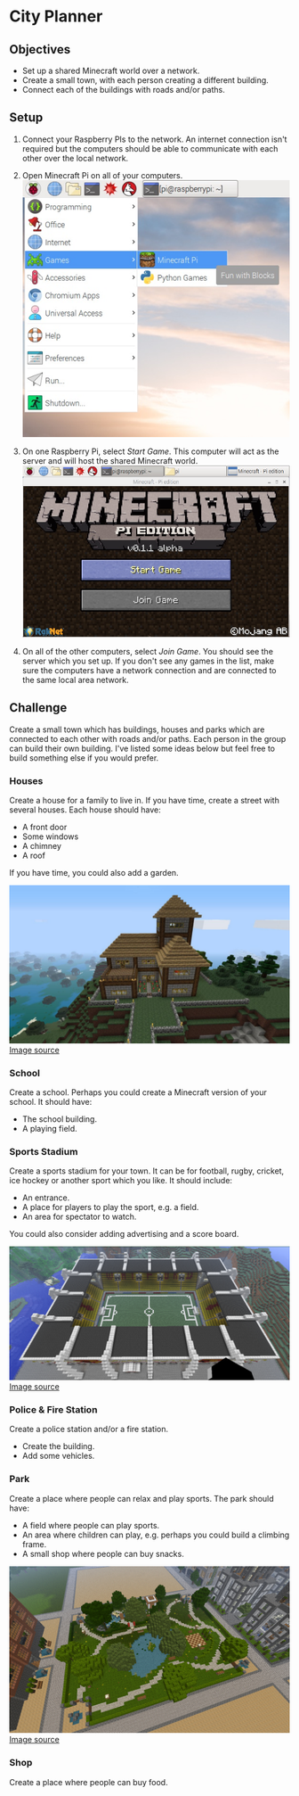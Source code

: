 # City Planner

## Objectives

* Set up a shared Minecraft world over a network. 
* Create a small town, with each person creating a different building.
* Connect each of the buildings with roads and/or paths.

## Setup

1. Connect your Raspberry PIs to the network. An internet connection isn't required but the computers should be able to communicate with each other over the local network.
1. Open Minecraft Pi on all of your computers.
![Desktop](images/cityplanner/desktop.jpg)

1. On one Raspberry Pi, select *Start Game*. This computer will act as the server and will host the shared Minecraft world. 
![Start](images/cityplanner/start.jpg)

1. On all of the other computers, select *Join Game*. You should see the server which you set up. If you don't see any games in the list, make sure the computers have a network connection and are connected to the same local area network.

## Challenge

Create a small town which has buildings, houses and parks which are connected to each other with roads and/or paths. Each person in the group can build their own building. I've listed some ideas below but feel free to build something else if you would prefer.

### Houses

Create a house for a family to live in. If you have time, create a street with several houses. Each house should have:

* A front door
* Some windows
* A chimney
* A roof

If you have time, you could also add a garden.

![House](images/cityplanner/house.jpg)
[Image source](https://mr-foxhound.deviantart.com/art/Minecraft-Survival-House-alt-versio-on-PS4-481721327)

### School

Create a school. Perhaps you could create a Minecraft version of your school. It should have:

* The school building.
* A playing field.

### Sports Stadium

Create a sports stadium for your town. It can be for football, rugby, cricket, ice hockey or another sport which you like. It should include:

* An entrance.
* A place for players to play the sport, e.g. a field.
* An area for spectator to watch.

You could also consider adding advertising and a score board.

![Stadium](images/cityplanner/stadium.png)
[Image source](https://fifteenparsecs.wordpress.com/2012/04/19/watford-stadium-in-minecraft/)

### Police & Fire Station 

Create a police station and/or a fire station. 

* Create the building.
* Add some vehicles.

### Park

Create a place where people can relax and play sports. The park should have:

* A field where people can play sports.
* An area where children can play, e.g. perhaps you could build a climbing frame.
* A small shop where people can buy snacks.

![Park](images/cityplanner/park.jpg)
[Image source](https://www.flickr.com/photos/58599263@N05/7232198952)

### Shop

Create a place where people can buy food. 

